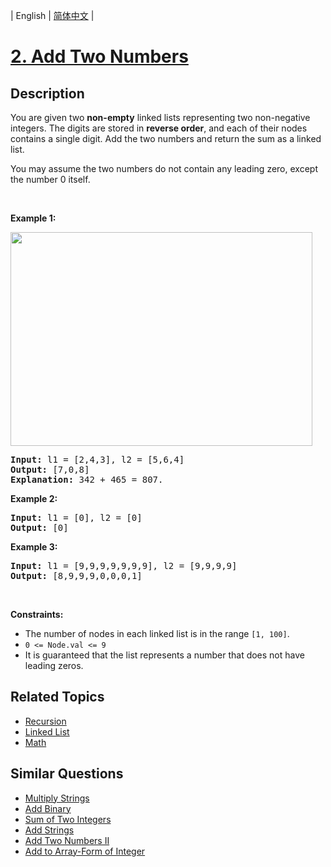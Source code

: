 
| English | [简体中文](README.md) |

# [2. Add Two Numbers](https://leetcode-cn.com/problems/add-two-numbers/)

## Description

<p>You are given two <b>non-empty</b> linked lists representing two non-negative integers. The digits are stored in <b>reverse order</b>, and each of their nodes contains a single digit. Add the two numbers and return the sum&nbsp;as a linked list.</p>

<p>You may assume the two numbers do not contain any leading zero, except the number 0 itself.</p>

<p>&nbsp;</p>
<p><strong>Example 1:</strong></p>
<img alt="" src="https://assets.leetcode.com/uploads/2020/10/02/addtwonumber1.jpg" style="width: 483px; height: 342px;" />
<pre>
<strong>Input:</strong> l1 = [2,4,3], l2 = [5,6,4]
<strong>Output:</strong> [7,0,8]
<strong>Explanation:</strong> 342 + 465 = 807.
</pre>

<p><strong>Example 2:</strong></p>

<pre>
<strong>Input:</strong> l1 = [0], l2 = [0]
<strong>Output:</strong> [0]
</pre>

<p><strong>Example 3:</strong></p>

<pre>
<strong>Input:</strong> l1 = [9,9,9,9,9,9,9], l2 = [9,9,9,9]
<strong>Output:</strong> [8,9,9,9,0,0,0,1]
</pre>

<p>&nbsp;</p>
<p><strong>Constraints:</strong></p>

<ul>
	<li>The number of nodes in each linked list is in the range <code>[1, 100]</code>.</li>
	<li><code>0 &lt;= Node.val &lt;= 9</code></li>
	<li>It is guaranteed that the list represents a number that does not have leading zeros.</li>
</ul>


## Related Topics

- [Recursion](https://leetcode-cn.com/tag/recursion)
- [Linked List](https://leetcode-cn.com/tag/linked-list)
- [Math](https://leetcode-cn.com/tag/math)

## Similar Questions

- [Multiply Strings](../multiply-strings/README_EN.md)
- [Add Binary](../add-binary/README_EN.md)
- [Sum of Two Integers](../sum-of-two-integers/README_EN.md)
- [Add Strings](../add-strings/README_EN.md)
- [Add Two Numbers II](../add-two-numbers-ii/README_EN.md)
- [Add to Array-Form of Integer](../add-to-array-form-of-integer/README_EN.md)
